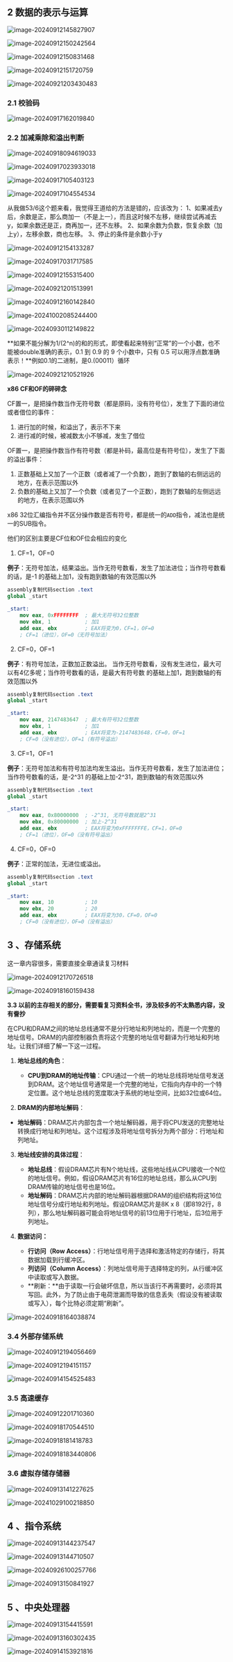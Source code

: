 ## 2 数据的表示与运算

![image-20240912145827907](img/image-20240912145827907.png)

![image-20240912150242564](img/image-20240912150242564.png)

![image-20240912150831468](img/image-20240912150831468.png)

![image-20240912151720759](img/image-20240912151720759.png)

![image-20240921203430483](img/image-20240921203430483.png)

### 2.1 校验码

![image-20240917162019840](img/image-20240917162019840.png)

### 2.2 加减乘除和溢出判断

![image-20240918094619033](img/image-20240918094619033.png)

![image-20240917023933018](img/image-20240917023933018.png)

![image-20240917105403123](img/image-20240917105403123.png)

![image-20240917104554534](img/image-20240917104554534.png)

从我做53/6这个题来看，我觉得王道给的方法是错的，应该改为：
1、如果减去y后，余数是正，那么商加一（不是上一），而且这时候不左移，继续尝试再减去y，如果余数还是正，商再加一，还不左移。
2、如果余数为负数，恢复余数（加上y），左移余数，商也左移。
3、停止的条件是余数小于y





![image-20240912154133287](img/image-20240912154133287.png)

![image-20240917031717585](img/image-20240917031717585.png)





![image-20240912155315400](img/image-20240912155315400.png)

![image-20240921201513991](img/image-20240921201513991.png)



![image-20240912160142840](img/image-20240912160142840.png)



![image-20241002085244400](img/image-20241002085244400.png)



![image-20240930112149822](img/image-20240930112149822.png)



**如果不能分解为1/(2^n)的和的形式，即使看起来特别“正常”的一个小数，也不能被double准确的表示，0.1 到 0.9 的 9 个小数中，只有 0.5 可以用浮点数准确表示！**例如0.1的二进制，是0.(00011）循环



![image-20240921210521926](img/image-20240921210521926.png)

**x86 CF和OF的碎碎念**

CF置一，是把操作数当作无符号数（都是原码，没有符号位），发生了下面的进位或者借位的事件：

1. 进行加的时候，和溢出了，表示不下来
2. 进行减的时候，被减数太小不够减，发生了借位

OF置一，是把操作数当作有符号数（都是补码，最高位是有符号位），发生了下面的溢出事件：

1. 正数基础上又加了一个正数（或者减了一个负数），跑到了数轴的右侧远远的地方，在表示范围以外
2. 负数的基础上又加了一个负数（或者见了一个正数），跑到了数轴的左侧远远的地方，在表示范围以外

x86 32位汇编指令并不区分操作数是否有符号，都是统一的`ADD`指令，减法也是统一的SUB指令。

他们的区别主要是CF位和OF位会相应的变化

1) CF=1，OF=0

**例子**：无符号加法，结果溢出。当作无符号数看，发生了加法进位；当作符号数看的话，是-1 的基础上加1，没有跑到数轴的有效范围以外

```nasm
assembly复制代码section .text
global _start

_start:
    mov eax, 0xFFFFFFFF  ; 最大无符号32位整数
    mov ebx, 1           ; 加1
    add eax, ebx         ; EAX将变为0，CF=1，OF=0
    ; CF=1（进位），OF=0（无符号加法）
```

2) CF=0，OF=1

**例子**：有符号加法，正数加正数溢出。 当作无符号数看，没有发生进位，最大可以有4亿多呢；当作符号数看的话，是最大有符号数 的基础上加1，跑到数轴的有效范围以外

```nasm
assembly复制代码section .text
global _start

_start:
    mov eax, 2147483647  ; 最大有符号32位整数
    mov ebx, 1           ; 加1
    add eax, ebx         ; EAX将变为-2147483648，CF=0，OF=1
    ; CF=0（没有进位），OF=1（有符号溢出）
```

3) CF=1，OF=1  

**例子**：无符号加法和有符号加法均发生溢出。当作无符号数看，发生了加法进位；当作符号数看的话，是-2^31 的基础上加-2^31，跑到数轴的有效范围以外

```nasm
assembly复制代码section .text
global _start

_start:
    mov eax, 0x80000000  ; -2^31, 无符号数就是2^31
    mov ebx, 0x80000000  ; 加上-2^31
    add eax, ebx         ; EAX将变为0xFFFFFFFE，CF=1，OF=0
    ; CF=1（进位），OF=0（没有符号溢出）
```

4) CF=0，OF=0

**例子**：正常的加法，无进位或溢出。

```nasm
assembly复制代码section .text
global _start

_start:
    mov eax, 10          ; 10
    mov ebx, 20          ; 20
    add eax, ebx         ; EAX将变为30，CF=0，OF=0
    ; CF=0（没有进位），OF=0（没有溢出）
```

## 3 、存储系统

这一章内容很多，需要直接全章通读复习材料

![image-20240912170726518](img/image-20240912170726518.png)

![image-20240918160159438](img/image-20240918160159438.png)

**3.3 以前的主存相关的部分，需要看复习资料全书，涉及较多的不太熟悉内容，没有誊抄**

在CPU和DRAM之间的地址总线通常不是分行地址和列地址的，而是一个完整的地址信号。DRAM的内部控制器负责将这个完整的地址信号翻译为行地址和列地址。让我们详细了解一下这一过程。

1. **地址总线的角色**：

   - **CPU到DRAM的地址传输**：CPU通过一个统一的地址总线将地址信号发送到DRAM。这个地址信号通常是一个完整的地址，它指向内存中的一个特定位置。这个地址总线的宽度取决于系统的地址空间，比如32位或64位。

2. **DRAM的内部地址解码**：
- **地址解码**：DRAM芯片内部包含一个地址解码器，用于将CPU发送的完整地址转换成行地址和列地址。这个过程涉及将地址信号拆分为两个部分：行地址和列地址。
  
3. **地址线安排的具体过程**：

   - **地址总线**：假设DRAM芯片有N个地址线，这些地址线从CPU接收一个N位的地址信号。例如，假设DRAM芯片有16位的地址总线，那么从CPU到DRAM传输的地址信号也是16位。
   - **地址解码**：DRAM芯片内部的地址解码器根据DRAM的组织结构将这16位地址信号分成行地址和列地址。假设DRAM芯片是8K x 8（即8192行，8列），那么地址解码器可能会将地址信号的前13位用于行地址，后3位用于列地址。

4. **数据访问：**
   - **行访问（Row Access）**：行地址信号用于选择和激活特定的存储行，将其数据加载到行缓冲区。
   - **列访问（Column Access）**：列地址信号用于选择特定的列，从行缓冲区中读取或写入数据。
   - **刷新：**由于读取一行会破坏信息，所以当该行不再需要时，必须将其写回。此外，为了防止由于电荷泄漏而导致的信息丢失（假设没有被读取或写入），每个比特必须定期“刷新”。

![image-20240918164038874](img/image-20240918164038874.png)







### 3.4 外部存储系统

![image-20240912194056469](img/image-20240912194056469.png)

![image-20240912194151157](img/image-20240912194151157.png)



![image-20240914154525483](img/image-20240914154525483.png)

### 3.5 高速缓存

![image-20240912201710360](img/image-20240912201710360.png)

![image-20240918170544510](img/image-20240918170544510.png)

![image-20240918181418783](img/image-20240918181418783.png)

![image-20240918183440806](img/image-20240918183440806.png)

### 3.6 虚拟存储存储器

![image-20240913141227625](img/image-20240913141227625.png)

![image-20241029100218850](img/image-20241029100218850.png)

## 4 、指令系统

![image-20240913144237547](img/image-20240913144237547.png)

![image-20240913144710507](img/image-20240913144710507.png)

![image-20240926100257766](img/image-20240926100257766.png)

![image-20240913150841927](img/image-20240913150841927.png)

## 5 、中央处理器

![image-20240913154415591](img/image-20240913154415591.png)

![image-20240913160302435](img/image-20240913160302435.png)

![image-20240914153921816](img/image-20240914153921816.png)

